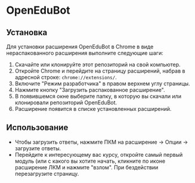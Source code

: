 # OpenEduBot

## Установка

Для установки расширения OpenEduBot в Chrome в виде нераспакованного расширения выполните следующие шаги:

1. Скачайте или клонируйте этот репозиторий на свой компьютер.
2. Откройте Chrome и перейдите на страницу расширений, набрав в адресной строке: `chrome://extensions/`.
3. Включите "Режим разработчика" в правом верхнем углу страницы.
4. Нажмите кнопку "Загрузить распакованное расширение".
5. В появившемся окне выберите папку, в которую вы скачали или клонировали репозиторий OpenEduBot.
6. Расширение появится в списке установленных расширений.

## Использование
* Чтобы загрузить ответы, нажмите ПКМ на расширение -> Опции -> загрузите ответы.
* Перейдите к интересующему вас курсу, откройте самый первый модуль (или с какого вы хотите начать, кликните по иконе расширение ЛКМ и нажмите "взлом". При бездействии перезагрузите страницу. 
